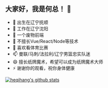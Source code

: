 ## 大家好，我是何总！ 👋

- 🔭 出生在辽宁抚顺
- 🌱 工作在辽宁沈阳
- 👯 一个废物前端
- 🤔 不擅长Vue/React/Node等技术
- 💬 喜欢看体育比赛
- 📫 曼联/马刺/法拉利/辽宁男篮忠实队迷
- 😄 擅长纸牌魔术，希望可以成为纸牌魔术大师
- ⚡ 谢谢你的观看，祝你身体健康

[![heqihang's github stats](https://github-readme-stats.vercel.app/api?username=heqihang&show_icons=true&title_color=fff&icon_color=79ff97&text_color=9f9f9f&bg_color=151515)](https://github.com/heqihang/github-readme-stats)

<!-- 
<img src="https://img.shields.io/badge/-HTML5-E34F26?style=flat&logo=html5&logoColor=white"> <img src="https://img.shields.io/badge/-CSS3-1572B6?style=flat&logo=css3&logoColor=white">
<img src="https://img.shields.io/badge/-JavaScript-eed718?style=flat&logo=javascript&logoColor=ffffff">
<img src="https://img.shields.io/badge/-React-000000?style=flat&logo=react&logoColor=00c8ff">
<img src="https://img.shields.io/badge/-Node.js-3C873A?style=flat&logo=Node.js&logoColor=white">
<img src="http://img.shields.io/badge/-Git-F1502F?style=flat&logo=git&logoColor=FFFFFF">

![Git](https://img.shields.io/badge/-Git-%23F05032?style=for-the-badge&logo=git&logoColor=%23ffffff)
![VS Code](https://img.shields.io/badge/-VSCode-%23007ACC?style=for-the-badge&logo=visual-studio-code)
![Node](https://img.shields.io/badge/-NodeJS-%23F05032?style=for-the-badge&logo=Node.js&logoColor=%23ffffff)
![Webpack](https://img.shields.io/badge/-Webpack-%232C3A42?style=for-the-badge&logo=webpack) 
![JavaScript](https://img.shields.io/badge/-JavaScript-%23F7DF1C?style=for-the-badge&logo=javascript&logoColor=000000&labelColor=%23F7DF1C&color=%23FFCE5A)
![Vue.js](https://img.shields.io/badge/-Vue.js-%232c3e50?style=for-the-badge&logo=Vue.js)

<img align="right" src="https://github-readme-stats.vercel.app/api?username=heqihang&show_icons=true"> 
<img src="https://komarev.com/ghpvc/?username=heqihang" alt="heqihang" /> 
[![Top Langs](https://github-readme-stats.vercel.app/api/top-langs/?username=heqihang&layout=compact&text_color=daf7dc&bg_color=151515)](https://github.com/heqihang/github-readme-stats)
⭐️ 请关注[heqihang](http://www.github.com/heqihang)，您的支持是我最大的动力！
-->

